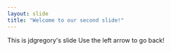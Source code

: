 ```yaml
---
layout: slide
title: "Welcome to our second slide!"
---
```

This is jdgregory's slide
Use the left arrow to go back!
